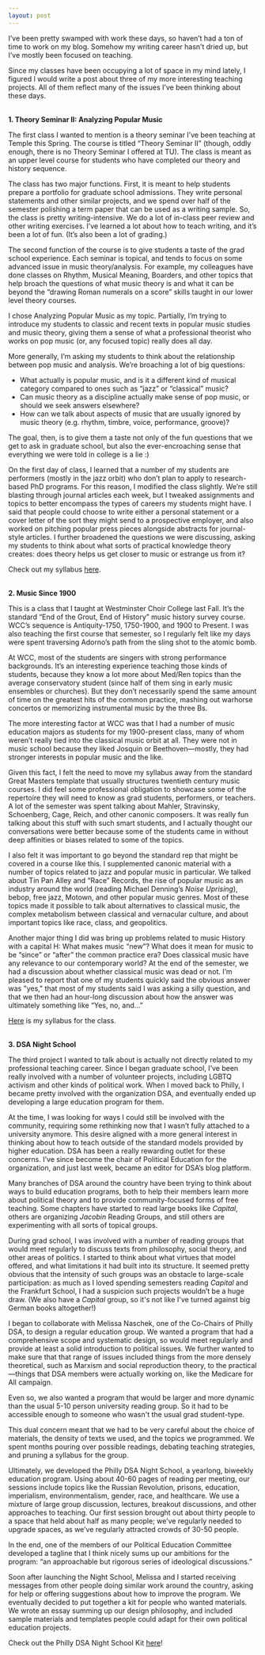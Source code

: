 ```yaml
---
layout: post
---
```


I’ve been pretty swamped with work these days, so haven’t had a ton of time to work on my blog. Somehow my writing career hasn’t dried up, but I’ve mostly been focused on teaching.

Since my classes have been occupying a lot of space in my mind lately, I figured I would write a post about three of my more interesting teaching projects. All of them reflect many of the issues I’ve been thinking about these days.
<br>
<br>

<strong>1. Theory Seminar II: Analyzing Popular Music</strong>

The first class I wanted to mention is a theory seminar I’ve been teaching at Temple this Spring. The course is titled “Theory Seminar II” (though, oddly enough, there is no Theory Seminar I offered at TU). The class is meant as an upper level course for students who have completed our theory and history sequence.

The class has two major functions. First, it is meant to help students prepare a portfolio for graduate school admissions. They write personal statements and other similar projects, and we spend over half of the semester polishing a term paper that can be used as a writing sample. So, the class is pretty writing-intensive. We do a lot of in-class peer review and other writing exercises. I’ve learned a lot about how to teach writing, and it’s been a lot of fun. (It’s also been a lot of grading.)

The second function of the course is to give students a taste of the grad school experience. Each seminar is topical, and tends to focus on some advanced issue in music theory/analysis. For example, my colleagues have done classes on Rhythm, Musical Meaning, Boarders, and other topics that help broach the questions of what music theory is and what it can be beyond the “drawing Roman numerals on a score” skills taught in our lower level theory courses.

I chose Analyzing Popular Music as my topic. Partially, I’m trying to introduce my students to classic and recent texts in popular music studies and music theory, giving them a sense of what a professional theorist who works on pop music (or, any focused topic) really does all day.

More generally, I’m asking my students to think about the relationship between pop music and analysis. We’re broaching a lot of big questions:

<ul>
<li>What actually is popular music, and is it a different kind of musical category compared to ones such as “jazz” or “classical” music?</li>
<li>Can music theory as a discipline actually make sense of pop music, or should we seek answers elsewhere?</li>
<li>How can we talk about aspects of music that are usually ignored by music theory (e.g. rhythm, timbre, voice, performance, groove)?</li>
</ul>

The goal, then, is to give them a taste not only of the fun questions that we get to ask in graduate school, but also the ever-encroaching sense that everything we were told in college is a lie :)

On the first day of class, I learned that a number of my students are performers (mostly in the jazz orbit) who don’t plan to apply to research-based PhD programs. For this reason, I modified the class slightly. We’re still blasting through journal articles each week, but I tweaked assignments and topics to better encompass the types of careers my students might have. I said that people could choose to write either a personal statement or a cover letter of the sort they might send to a prospective employer, and also worked on pitching popular press pieces alongside abstracts for journal-style articles. I further broadened the questions we were discussing, asking my students to think about what sorts of practical knowledge theory creates: does theory helps us get closer to music or estrange us from it?

Check out my syllabus <a href="JarekErvin.github.io/syllabus-must3896.pdf" target="_blank">here</a>.
<br>
<br>

<strong>2. Music Since 1900</strong>

This is a class that I taught at Westminster Choir College last Fall. It’s the standard “End of the Grout, End of History” music history survey course. WCC’s sequence is Antiquity-1750, 1750-1900, and 1900 to Present. I was also teaching the first course that semester, so I regularly felt like my days were spent traversing Adorno’s path from the sling shot to the atomic bomb.

At WCC, most of the students are singers with strong performance backgrounds. It’s an interesting experience teaching those kinds of students, because they know a lot more about Med/Ren topics than the average conservatory student (since half of them sing in early music ensembles or churches). But they don’t necessarily spend the same amount of time on the greatest hits of the common practice, mashing out warhorse concertos or memorizing instrumental music by the three Bs. 

The more interesting factor at WCC was that I had a number of music education majors as students for my 1900-present class, many of whom weren’t really tied into the classical music orbit at all. They were not in music school because they liked Josquin or Beethoven—mostly, they had stronger interests in popular music and the like.

Given this fact, I felt the need to move my syllabus away from the standard Great Masters template that usually structures twentieth century music courses. I did feel some professional obligation to showcase some of the repertoire they will need to know as grad students, performers, or teachers. A lot of the semester was spent talking about Mahler, Stravinsky, Schoenberg, Cage, Reich, and other canonic composers. It was really fun talking about this stuff with such smart students, and I actually thought our conversations were better because some of the students came in without deep affinities or biases related to some of the topics.

I also felt it was important to go beyond the standard rep that might be covered in a course like this. I supplemented canonic material with a number of topics related to jazz and popular music in particular. We talked about Tin Pan Alley and “Race” Records, the rise of popular music as an industry around the world (reading Michael Denning’s <em>Noise Uprising</em>), bebop, free jazz, Motown, and other popular music genres. Most of these topics made it possible to talk about alternatives to classical music, the complex metabolism between classical and vernacular culture, and about important topics like race, class, and geopolitics.

Another major thing I did was bring up problems related to music History with a capital H: What makes music “new”? What does it mean for music to be “since” or “after” the common practice era? Does classical music have any relevance to our contemporary world? At the end of the semester, we had a discussion about whether classical music was dead or not. I’m pleased to report that one of my students quickly said the obvious answer was "yes," that most of my students said I was asking a silly question, and that we then had an hour-long discussion about how the answer was ultimately something like “Yes, no, and…”

<a href="JarekErvin.github.io/syllabus-mh345.pdf" target="_blank">Here</a> is my syllabus for the class.
<br>
<br>

<strong>3. DSA Night School</strong>

The third project I wanted to talk about is actually not directly related to my professional teaching career. Since I began graduate school, I’ve been really involved with a number of volunteer projects, including LGBTQ activism and other kinds of political work. When I moved back to Philly, I became pretty involved with the organization DSA, and eventually ended up developing a large education program for them.

At the time, I was looking for ways I could still be involved with the community, requiring some rethinking now that I wasn’t fully attached to a university anymore. This desire aligned with a more general interest in thinking about how to teach outside of the standard models provided by higher education. DSA has been a really rewarding outlet for these concerns. I’ve since become the chair of Political Education for the organization, and just last week, became an editor for DSA’s blog platform.

Many branches of DSA around the country have been trying to think about ways to build education programs, both to help their members learn more about political theory and to provide community-focused forms of free teaching. Some chapters have started to read large books like <em>Capital</em>, others are organizing <em>Jacobin</em> Reading Groups, and still others are experimenting with all sorts of topical groups.

During grad school, I was involved with a number of reading groups that would meet regularly to discuss texts from philosophy, social theory, and other areas of politics. I started to think about what virtues that model offered, and what limitations it had built into its structure. It seemed pretty obvious that the intensity of such groups was an obstacle to large-scale participation: as much as I loved spending semesters reading <em>Capital</em> and the Frankfurt School, I had a suspicion such projects wouldn’t be a huge draw. (We also have a <em>Capital</em> group, so it's not like I've turned against big German books altogether!)

I began to collaborate with Melissa Naschek, one of the Co-Chairs of Philly DSA, to design a regular education group. We wanted a program that had a comprehensive scope and systematic design, so would meet regularly and provide at least a solid introduction to political issues. We further wanted to make sure that that range of issues included things from the more densely theoretical, such as Marxism and social reproduction theory, to the practical—things that DSA members were actually working on, like the Medicare for All campaign. 

Even so, we also wanted a program that would be larger and more dynamic than the usual 5-10 person university reading group. So it had to be accessible enough to someone who wasn't the usual grad student-type.

This dual concern meant that we had to be very careful about the choice of materials, the density of texts we used, and the topics we programmed. We spent months pouring over possible readings, debating teaching strategies, and pruning a syllabus for the group.

Ultimately, we developed the Philly DSA Night School, a yearlong, biweekly education program. Using about 40-60 pages of reading per meeting, our sessions include topics like the Russian Revolution, prisons, education, imperialism, environmentalism, gender, race, and healthcare. We use a mixture of large group discussion, lectures, breakout discussions, and other approaches to teaching. Our first session brought out about thirty people to a space that held about half as many people; we’ve regularly needed to upgrade spaces, as we’ve regularly attracted crowds of 30-50 people.

In the end, one of the members of our Political Education Committee developed a tagline that I think nicely sums up our ambitions for the program: “an approachable but rigorous series of ideological discussions.”

Soon after launching the Night School, Melissa and I started receiving messages from other people doing similar work around the country, asking for help or offering suggestions about how to improve the program. We eventually decided to put together a kit for people who wanted materials. We wrote an essay summing up our design philosophy, and included sample materials and templates people could adapt for their own political education projects.

Check out the Philly DSA Night School Kit <a href="JarekErvin.github.io/nightschool.pdf" target="_blank">here</a>!
